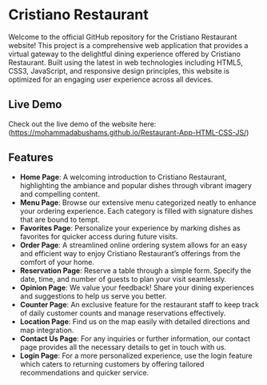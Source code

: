# Cristiano Restaurant

Welcome to the official GitHub repository for the Cristiano Restaurant website! This project is a comprehensive web application that provides a virtual gateway to the delightful dining experience offered by Cristiano Restaurant. Built using the latest in web technologies including HTML5, CSS3, JavaScript, and responsive design principles, this website is optimized for an engaging user experience across all devices.

## Live Demo

Check out the live demo of the website here: (https://mohammadabushams.github.io/Restaurant-App-HTML-CSS-JS/)

## Features

- **Home Page**: A welcoming introduction to Cristiano Restaurant, highlighting the ambiance and popular dishes through vibrant imagery and compelling content.
- **Menu Page**: Browse our extensive menu categorized neatly to enhance your ordering experience. Each category is filled with signature dishes that are bound to tempt.
- **Favorites Page**: Personalize your experience by marking dishes as favorites for quicker access during future visits.
- **Order Page**: A streamlined online ordering system allows for an easy and efficient way to enjoy Cristiano Restaurant’s offerings from the comfort of your home.
- **Reservation Page**: Reserve a table through a simple form. Specify the date, time, and number of guests to plan your visit seamlessly.
- **Opinion Page**: We value your feedback! Share your dining experiences and suggestions to help us serve you better.
- **Counter Page**: An exclusive feature for the restaurant staff to keep track of daily customer counts and manage reservations effectively.
- **Location Page**: Find us on the map easily with detailed directions and map integration.
- **Contact Us Page**: For any inquiries or further information, our contact page provides all the necessary details to get in touch with us.
- **Login Page**: For a more personalized experience, use the login feature which caters to returning customers by offering tailored recommendations and quicker service.


